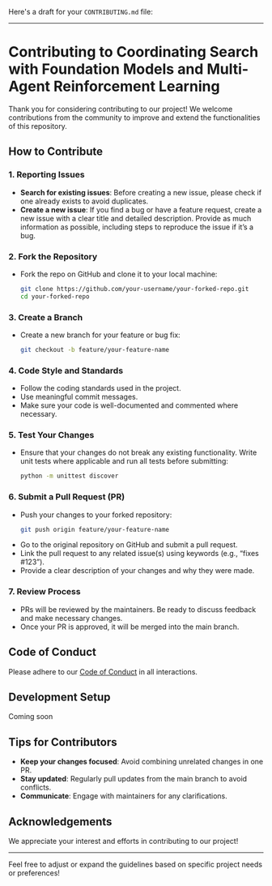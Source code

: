 Here's a draft for your `CONTRIBUTING.md` file:

---

# Contributing to Coordinating Search with Foundation Models and Multi-Agent Reinforcement Learning

Thank you for considering contributing to our project! We welcome contributions from the community to improve and extend the functionalities of this repository.

## How to Contribute

### 1. Reporting Issues

- **Search for existing issues**: Before creating a new issue, please check if one already exists to avoid duplicates.
- **Create a new issue**: If you find a bug or have a feature request, create a new issue with a clear title and detailed description. Provide as much information as possible, including steps to reproduce the issue if it’s a bug.

### 2. Fork the Repository

- Fork the repo on GitHub and clone it to your local machine:
  ```bash
  git clone https://github.com/your-username/your-forked-repo.git
  cd your-forked-repo
  ```
  
### 3. Create a Branch

- Create a new branch for your feature or bug fix:
  ```bash
  git checkout -b feature/your-feature-name
  ```

### 4. Code Style and Standards

- Follow the coding standards used in the project.
- Use meaningful commit messages.
- Make sure your code is well-documented and commented where necessary.

### 5. Test Your Changes

- Ensure that your changes do not break any existing functionality. Write unit tests where applicable and run all tests before submitting:
  ```bash
  python -m unittest discover
  ```

### 6. Submit a Pull Request (PR)

- Push your changes to your forked repository:
  ```bash
  git push origin feature/your-feature-name
  ```
- Go to the original repository on GitHub and submit a pull request.
- Link the pull request to any related issue(s) using keywords (e.g., “fixes #123”).
- Provide a clear description of your changes and why they were made.

### 7. Review Process

- PRs will be reviewed by the maintainers. Be ready to discuss feedback and make necessary changes.
- Once your PR is approved, it will be merged into the main branch.

## Code of Conduct

Please adhere to our [Code of Conduct](CODE_OF_CONDUCT.md) in all interactions.

## Development Setup

Coming soon
<!-- 1. **Install Dependencies**: Ensure you have the correct Python version and install dependencies using:

   ```bash
   pip install -r requirements.txt
   ```
2. **Set Up Simulation**: Follow the instructions in the README to set up NVIDIA Isaac Sim and GRUtopia. -->

## Tips for Contributors

- **Keep your changes focused**: Avoid combining unrelated changes in one PR.
- **Stay updated**: Regularly pull updates from the main branch to avoid conflicts.
- **Communicate**: Engage with maintainers for any clarifications.

## Acknowledgements

We appreciate your interest and efforts in contributing to our project!

---

Feel free to adjust or expand the guidelines based on specific project needs or preferences!